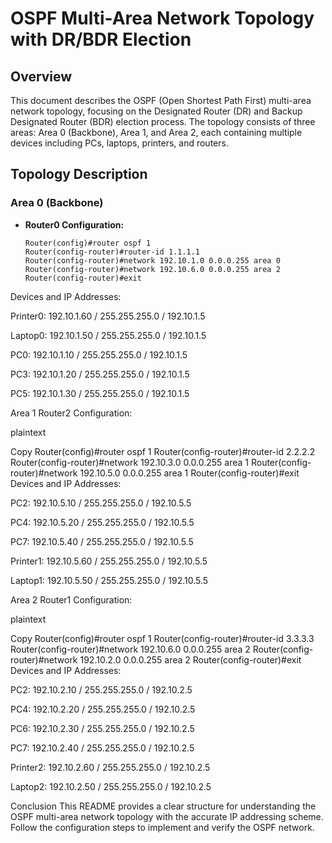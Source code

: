 
# OSPF Multi-Area Network Topology with DR/BDR Election

## Overview
This document describes the OSPF (Open Shortest Path First) multi-area network topology, focusing on the Designated Router (DR) and Backup Designated Router (BDR) election process. The topology consists of three areas: Area 0 (Backbone), Area 1, and Area 2, each containing multiple devices including PCs, laptops, printers, and routers.

## Topology Description

### Area 0 (Backbone)
- **Router0 Configuration:**
  ```plaintext
  Router(config)#router ospf 1
  Router(config-router)#router-id 1.1.1.1
  Router(config-router)#network 192.10.1.0 0.0.0.255 area 0
  Router(config-router)#network 192.10.6.0 0.0.0.255 area 2
  Router(config-router)#exit
Devices and IP Addresses:

Printer0: 192.10.1.60 / 255.255.255.0 / 192.10.1.5

Laptop0: 192.10.1.50 / 255.255.255.0 / 192.10.1.5

PC0: 192.10.1.10 / 255.255.255.0 / 192.10.1.5

PC3: 192.10.1.20 / 255.255.255.0 / 192.10.1.5

PC5: 192.10.1.30 / 255.255.255.0 / 192.10.1.5

Area 1
Router2 Configuration:

plaintext

Copy
Router(config)#router ospf 1
Router(config-router)#router-id 2.2.2.2
Router(config-router)#network 192.10.3.0 0.0.0.255 area 1
Router(config-router)#network 192.10.5.0 0.0.0.255 area 1
Router(config-router)#exit
Devices and IP Addresses:

PC2: 192.10.5.10 / 255.255.255.0 / 192.10.5.5

PC4: 192.10.5.20 / 255.255.255.0 / 192.10.5.5

PC7: 192.10.5.40 / 255.255.255.0 / 192.10.5.5

Printer1: 192.10.5.60 / 255.255.255.0 / 192.10.5.5

Laptop1: 192.10.5.50 / 255.255.255.0 / 192.10.5.5

Area 2
Router1 Configuration:

plaintext

Copy
Router(config)#router ospf 1
Router(config-router)#router-id 3.3.3.3
Router(config-router)#network 192.10.6.0 0.0.0.255 area 2
Router(config-router)#network 192.10.2.0 0.0.0.255 area 2
Router(config-router)#exit
Devices and IP Addresses:

PC2: 192.10.2.10 / 255.255.255.0 / 192.10.2.5

PC4: 192.10.2.20 / 255.255.255.0 / 192.10.2.5

PC6: 192.10.2.30 / 255.255.255.0 / 192.10.2.5

PC7: 192.10.2.40 / 255.255.255.0 / 192.10.2.5

Printer2: 192.10.2.60 / 255.255.255.0 / 192.10.2.5

Laptop2: 192.10.2.50 / 255.255.255.0 / 192.10.2.5

Conclusion
This README provides a clear structure for understanding the OSPF multi-area network topology with the accurate IP addressing scheme. Follow the configuration steps to implement and verify the OSPF network.

